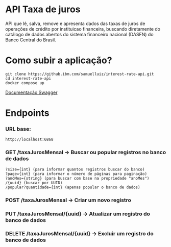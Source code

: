 # API Taxa de juros

API que lê, salva, remove e apresenta dados das taxas de juros de operações de crédito por instituicao financeira, 
buscando diretamente do catálogo de dados abertos do sistema financeiro nacional (DASFN) do Banco Central do Brasil.

# Como subir a aplicação?

```
git clone https://github.ibm.com/samuelluiz/interest-rate-api.git
cd interest-rate-api
docker compose up
```

[Documentação Swagger](http://localhost:6868/api)

# Endpoints

### URL base:
```
http://localhost:6868
```

### GET /taxaJurosMensal -> Buscar ou popular registros no banco de dados
    ?size={int} (para informar quantos registros buscar do banco)
    ?page={int} (para informar o número de páginas para paginação)
    ?anoMes={string} (para buscar com base na propriedade "anoMes")
    /{uuid} (buscar por UUID)
    /popular?quantidade={int} (apenas popular o banco de dados)
    
### POST /taxaJurosMensal -> Criar um novo registro
### PUT /taxaJurosMensal/{uuid} -> Atualizar um registro do banco de dados
### DELETE /taxaJurosMensal/{uuid} -> Excluir um registro do banco de dados
